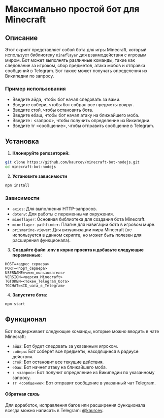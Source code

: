 # Максимально простой бот для Minecraft

## Описание

Этот скрипт представляет собой бота для игры Minecraft, который использует библиотеку `mineflayer` для взаимодействия с игровым миром. Бот может выполнять различные команды, такие как следование за игроком, сбор предметов, атака мобов и отправка сообщений в Telegram. Бот также может получать определения из Википедии по запросу.

### Пример использования
- Введите айда, чтобы бот начал следовать за вами.
- Введите собери, чтобы бот собрал все предметы вокруг.
- Введите стой, чтобы остановить бота.
- Введите ебаш, чтобы бот начал атаку на ближайшего моба.
- Введите : <запрос>, чтобы получить определение из Википедии.
- Введите тг <сообщение>, чтобы отправить сообщение в Telegram.

## Установка

1. **Клонируйте репозиторий:**
```bash
git clone https://github.com/kaurcev/minecraft-bot-nodejs.git
cd minecraft-bot-nodejs
```
2.  **Установите зависимости**
```bash
npm install
```

### Зависимости
- ```axios```: Для выполнения HTTP-запросов.
- ```dotenv```: Для работы с переменными окружения.
- ```mineflayer```: Основная библиотека для создания бота Minecraft.
- ```mineflayer-pathfinder```: Плагин для навигации бота в игровом мире.
- ```prismarine-viewer```: Для визуализации мира Minecraft (не используется в данном скрипте, но может быть полезен для расширения функционала).

3. **Создайте файл .env в корне проекта и добавьте следующие переменные:**

```
HOST=<адрес_сервера>
PORT=<порт_сервера>
USERNAME=<имя_пользователя>
VERSION=<версия_Minecraft>
TGTOKEN=<токен_Telegram_бота>
TGCHAT=<ID_чата_в_Telegram>
```

4. **Запустите бота:**
```bash
npm start
```

## Функционал
Бот поддерживает следующие команды, которые можно вводить в чате Minecraft:

- ```айда```: Бот будет следовать за указанным игроком.
- ```собери```: Бот соберет все предметы, находящиеся в радиусе действия.
- ```стой```: Бот остановит все текущие действия.
- ```ебаш```: Бот начнет атаку на ближайшего моба.
- ```: <запрос>```: Бот получит определение из Википедии по указанному запросу.
- ```тг <сообщение>```: Бот отправит сообщение в указанный чат Telegram.


#### Обратная связь
Для доработок, исправления багов или расширения функционала всегда можно написать в Telegram: [@kaurcev](https://kaurcev.t.me/).

